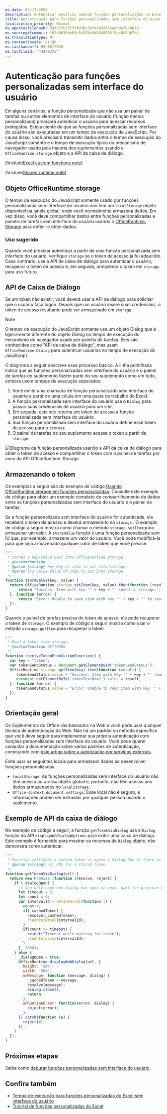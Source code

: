 ```yaml
---
ms.date: 05/17/2020
description: Autenticar usuários usando funções personalizadas no Excel que não usam o painel de tarefas.
title: Autenticação para funções personalizadas sem interface do usuário
localization_priority: Normal
ms.openlocfilehash: 93073fb23f3f4d30c36faf4927a3aebdafbc887d
ms.sourcegitcommit: f62d9630de69c5c070e3d4048205f5cc654db7e4
ms.translationtype: MT
ms.contentlocale: pt-BR
ms.lasthandoff: 05/18/2020
ms.locfileid: "44278375"
---
```

# <a name="authentication-for-ui-less-custom-functions"></a>Autenticação para funções personalizadas sem interface do usuário

Em alguns cenários, a função personalizada que não usa um painel de tarefas ou outros elementos de interface do usuário (função menos personalizada) precisará autenticar o usuário para acessar recursos protegidos. Esteja ciente de que as funções personalizadas sem interface do usuário são executadas em um tempo de execução do JavaScript. Por causa disso, você precisará transmitir dados entre o tempo de execução do JavaScript somente e o tempo de execução típico do mecanismo de navegador usado pela maioria dos suplementos usando o `OfficeRuntime.storage` objeto e a API da caixa de diálogo.

[!include[Excel custom functions note](../includes/excel-custom-functions-note.md)]

[!include[Shared runtime note](../includes/shared-runtime-note.md)]

## <a name="officeruntimestorage-object"></a>Objeto OfficeRuntime.storage

O tempo de execução do JavaScript somente usado por funções personalizadas sem interface do usuário não tem um `localStorage` objeto disponível na janela global, onde você normalmente armazena dados. Em vez disso, você deve compartilhar dados entre funções personalizadas e painéis de tarefas sem interface do usuário usando o [OfficeRuntime. Storage](/javascript/api/office-runtime/officeruntime.storage) para definir e obter dados.

### <a name="suggested-usage"></a>Uso sugerido

Quando você precisar autenticar a partir de uma função personalizada sem interface do usuário, verifique `storage` se o token de acesso já foi adquirido. Caso contrário, use a API de caixa de diálogo para autenticar o usuário, recuperar o token de acesso e, em seguida, armazenar o token em `storage` para uso futuro.

## <a name="dialog-api"></a>API de Caixa de Diálogo

Se um token não existir, você deverá usar a API de diálogo para solicitar que o usuário faça logon. Depois que um usuário insere suas credenciais, o token de acesso resultante pode ser armazenado em `storage`.

> [!NOTE]
> O tempo de execução do JavaScript somente usa um objeto Dialog que é ligeiramente diferente do objeto Dialog no tempo de execução do mecanismo do navegador usado por painéis de tarefas. Eles são conhecidos como "API da caixa de diálogo", mas usam `OfficeRuntime.Dialog` para autenticar usuários no tempo de execução do JavaScript.

O diagrama a seguir descreve esse processo básico. A linha pontilhada indica que as funções personalizadas sem interface do usuário e o painel de tarefas do suplemento fazem parte do seu suplemento como um todo, embora usem tempos de execução separados.

1. Você emite uma chamada de função personalizada sem interface do usuário a partir de uma célula em uma pasta de trabalho do Excel.
2. A função personalizada sem interface do usuário usa o `Dialog` para passar suas credenciais de usuário para um site.
3. Em seguida, este site retorna um token de acesso à função personalizada sem interface do usuário.
4. Sua função personalizada sem interface do usuário define esse token de acesso para o `storage` .
5. O painel de tarefas do seu suplemento acessa o token a partir de `storage`.

![Diagrama da função personalizada usando a API da caixa de diálogo para obter o token de acesso e compartilhar o token com o painel de tarefas por meio da API OfficeRuntime. Storage.](../images/authentication-diagram.png "Diagrama de autenticação.")

## <a name="storing-the-token"></a>Armazenando o token

Os exemplos a seguir são do exemplo de código [Usando OfficeRuntime.storage em funções personalizadas](https://github.com/OfficeDev/PnP-OfficeAddins/tree/master/Excel-custom-functions/AsyncStorage). Consulte este exemplo de código para obter um exemplo completo de compartilhamento de dados entre as funções personalizadas sem interface do usuário e o painel de tarefas.

Se a função personalizada sem interface do usuário for autenticada, ela receberá o token de acesso e deverá armazená-lo no `storage` . O exemplo de código a seguir mostra como chamar o método `storage.setItem` para armazenar um valor. A `storeValue` função é uma função personalizada sem IU que, por exemplo, armazena um valor do usuário. Você pode modificá-la para que seja armazenado qualquer valor de token que você precise.

```js
/**
 * Stores a key-value pair into OfficeRuntime.storage.
 * @customfunction
 * @param {string} key Key of item to put into storage.
 * @param {*} value Value of item to put into storage.
 */
function storeValue(key, value) {
  return OfficeRuntime.storage.setItem(key, value).then(function (result) {
      return "Success: Item with key '" + key + "' saved to storage.";
  }, function (error) {
      return "Error: Unable to save item with key '" + key + "' to storage. " + error;
  });
}
```

Quando o painel de tarefas precisa do token de acesso, ele pode recuperar o token de `storage`. O exemplo de código a seguir mostra como usar o método `storage.getItem` para recuperar o token.

```js
/**
 * Read a token from storage.
 * @customfunction GETTOKEN
 */
function receiveTokenFromCustomFunction() {
  var key = "token";
  var tokenSendStatus = document.getElementById('tokenSendStatus');
  OfficeRuntime.storage.getItem(key).then(function (result) {
     tokenSendStatus.value = "Success: Item with key '" + key + "' read from storage.";
     document.getElementById('tokenTextBox2').value = result;
  }, function (error) {
     tokenSendStatus.value = "Error: Unable to read item with key '" + key + "' from storage. " + error;
  });
}
```

## <a name="general-guidance"></a>Orientação geral

Os Suplementos do Office são baseados na Web e você pode usar qualquer técnica de autenticação da Web. Não há um padrão ou método específico que você deve seguir para implementar sua própria autenticação com funções personalizadas sem interface do usuário. Você pode querer consultar a documentação sobre vários padrões de autenticação, começando com [este artigo sobre a autorização por serviços externos](../develop/auth-external-add-ins.md).  

Evite usar os seguintes locais para armazenar dados ao desenvolver funções personalizadas:  

- `localStorage`: As funções personalizadas sem interface do usuário não têm acesso ao `window` objeto global e, portanto, não têm acesso aos dados armazenados no `localStorage` .
- `Office.context.document.settings`: Esse local não é seguro, e informações podem ser extraídas por qualquer pessoa usando o suplemento.

## <a name="dialog-box-api-example"></a>Exemplo de API da caixa de diálogo

No exemplo de código a seguir, a função `getTokenViaDialog` usa a `Dialog` função da API `displayWebDialogOptions` para exibir uma caixa de diálogo. Este exemplo é fornecido para mostrar os recursos do `Dialog` objeto, não demonstra como autenticar.

```JavaScript
/**
 * Function retrieves a cached token or opens a dialog box if there is no saved token. Note that this is not a sufficient example of authentication but is intended to show the capabilities of the Dialog object.
 * @param {string} url URL for a stored token.
 */
function getTokenViaDialog(url) {
  return new Promise (function (resolve, reject) {
    if (_dialogOpen) {
      // Can only have one dialog box open at once. Wait for previous dialog box's token.
      let timeout = 5;
      let count = 0;
      var intervalId = setInterval(function () {
        count++;
        if(_cachedToken) {
          resolve(_cachedToken);
          clearInterval(intervalId);
        }
        if(count >= timeout) {
          reject("Timeout while waiting for token");
          clearInterval(intervalId);
        }
      }, 1000);
    } else {
      _dialogOpen = true;
      OfficeRuntime.displayWebDialog(url, {
        height: '50%',
        width: '50%',
        onMessage: function (message, dialog) {
          _cachedToken = message;
          resolve(message);
          dialog.close();
          return;
        },
        onRuntimeError: function(error, dialog) {
          reject(error);
        },
      }).catch(function (e) {
        reject(e);
      });
    }
  });
}
```

## <a name="next-steps"></a>Próximas etapas
Saiba como [depurar funções personalizadas sem interface do usuário](custom-functions-debugging.md).

## <a name="see-also"></a>Confira também

* [Tempo de execução para funções personalizadas do Excel sem interface do usuário](custom-functions-runtime.md)
* [Tutorial de funções personalizadas do Excel](excel-tutorial-custom-functions.md)

